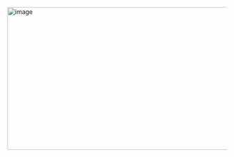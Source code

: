 <img width="668" height="327" alt="image" src="https://github.com/user-attachments/assets/85a0024e-1d84-445d-aeff-ea821df7093c" />
